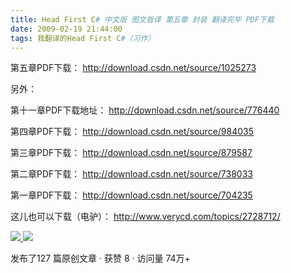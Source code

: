```yaml
---
title: Head First C# 中文版 图文皆译 第五章 封装 翻译完毕 PDF下载
date: 2009-02-19 21:44:00
tags: 我翻译的Head First C#（习作）
---
```

第五章PDF下载： [ http://download.csdn.net/source/1025273
](http://download.csdn.net/source/1025273)

另外：

第十一章PDF下载地址： [ http://download.csdn.net/source/776440
](http://download.csdn.net/source/776440)

第四章PDF下载： [ http://download.csdn.net/source/984035
](http://download.csdn.net/source/984035)

第三章PDF下载： [ http://download.csdn.net/source/879587
](http://download.csdn.net/source/879587)

第二章PDF下载： [ http://download.csdn.net/source/738033
](http://download.csdn.net/source/738033)

第一章PDF下载： [ http://download.csdn.net/source/704235
](http://download.csdn.net/source/704235)

这儿也可以下载（电驴）： [ http://www.verycd.com/topics/2728712/
](http://www.verycd.com/topics/2728712/)



[ ![](https://profile.csdnimg.cn/5/2/5/3_cuipengfei1)
![](https://g.csdnimg.cn/static/user-reg-year/1x/11.png)
](https://blog.csdn.net/cuipengfei1)



发布了127 篇原创文章  ·  获赞 8  ·  访问量 74万+

